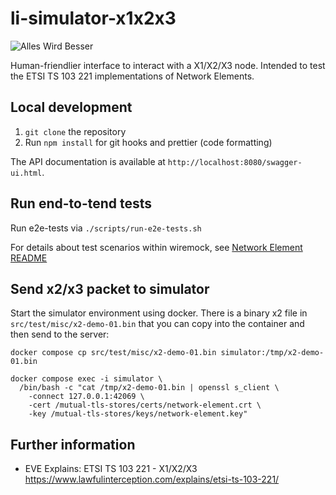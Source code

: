 # li-simulator-x1x2x3

![Alles Wird Besser](https://img.shields.io/badge/ansprechpartner-alleswirdbesser-blue.svg)

Human-friendlier interface to interact with a X1/X2/X3 node. Intended to test the ETSI TS 103 221 implementations of Network Elements.

## Local development

1. `git clone` the repository
2. Run `npm install` for git hooks and prettier (code formatting)

The API documentation is available at `http://localhost:8080/swagger-ui.html`.

## Run end-to-tend tests

Run e2e-tests via `./scripts/run-e2e-tests.sh`

For details about test scenarios within wiremock, see [Network Element README](./docker/network-element/README.md)

## Send x2/x3 packet to simulator

Start the simulator environment using docker. There is a binary x2 file in `src/test/misc/x2-demo-01.bin` that you can copy into the container and then send to the server:

```shell
docker compose cp src/test/misc/x2-demo-01.bin simulator:/tmp/x2-demo-01.bin

docker compose exec -i simulator \
  /bin/bash -c "cat /tmp/x2-demo-01.bin | openssl s_client \
    -connect 127.0.0.1:42069 \
    -cert /mutual-tls-stores/certs/network-element.crt \
    -key /mutual-tls-stores/keys/network-element.key"
```

## Further information

- EVE Explains: ETSI TS 103 221 - X1/X2/X3 https://www.lawfulinterception.com/explains/etsi-ts-103-221/
